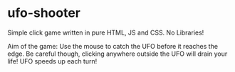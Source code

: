 # ufo-shooter
Simple click game written in pure HTML, JS and CSS. No Libraries!

Aim of the game: Use the mouse to catch the UFO before it reaches the edge. Be careful though, clicking anywhere outside the UFO will 
drain your life! UFO speeds up each turn!
